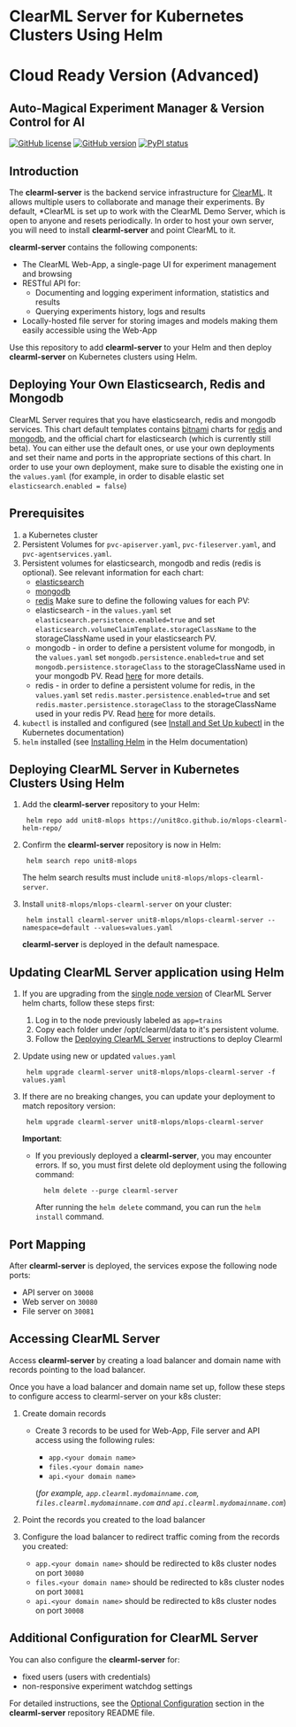 # ClearML Server for Kubernetes Clusters Using Helm
# Cloud Ready Version (Advanced)
##  Auto-Magical Experiment Manager & Version Control for AI

[![GitHub license](https://img.shields.io/badge/license-SSPL-green.svg)](https://img.shields.io/badge/license-SSPL-green.svg)
[![GitHub version](https://img.shields.io/github/release-pre/allegroai/clearml-server.svg)](https://img.shields.io/github/release-pre/allegroai/clearml-server.svg)
[![PyPI status](https://img.shields.io/badge/status-beta-yellow.svg)](https://img.shields.io/badge/status-beta-yellow.svg)

## Introduction

The **clearml-server** is the backend service infrastructure for [ClearML](https://github.com/allegroai/clearml).
It allows multiple users to collaborate and manage their experiments.
By default, *ClearML is set up to work with the ClearML Demo Server, which is open to anyone and resets periodically. 
In order to host your own server, you will need to install **clearml-server** and point ClearML to it.

**clearml-server** contains the following components:

* The ClearML Web-App, a single-page UI for experiment management and browsing
* RESTful API for:
    * Documenting and logging experiment information, statistics and results
    * Querying experiments history, logs and results
* Locally-hosted file server for storing images and models making them easily accessible using the Web-App

Use this repository to add **clearml-server** to your Helm and then deploy **clearml-server** on Kubernetes clusters using Helm.

## Deploying Your Own Elasticsearch, Redis and Mongodb

ClearML Server requires that you have elasticsearch, redis and mongodb services.
This chart default templates contains [bitnami](https://bitnami.com/) charts for [redis](https://github.com/bitnami/charts/tree/master/bitnami/redis) and [mongodb](https://github.com/bitnami/charts/tree/master/bitnami/mongodb), and the official chart for elasticsearch (which is currently still beta).
You can either use the default ones, or use your own deployments and set their name and ports in the appropriate sections of this chart.
In order to use your own deployment, make sure to disable the existing one in the `values.yaml` (for example, in order to disable elastic set `elasticsearch.enabled = false`) 

## Prerequisites

1. a Kubernetes cluster
1. Persistent Volumes for `pvc-apiserver.yaml`, `pvc-fileserver.yaml`, and `pvc-agentservices.yaml`.
1. Persistent volumes for elasticsearch, mongodb and redis (redis is optional). 
   See relevant information for each chart:
   * [elasticsearch](https://github.com/elastic/helm-charts/blob/7.6.2/elasticsearch/values.yaml)
   * [mongodb](https://github.com/bitnami/charts/tree/master/bitnami/mongodb#parameters)
   * [redis](https://github.com/bitnami/charts/tree/master/bitnami/redis#parameters)
   Make sure to define the following values for each PV: 
   * elasticsearch - in the `values.yaml` set `elasticsearch.persistence.enabled=true` and set `elasticsearch.volumeClaimTemplate.storageClassName` to the storageClassName used in your elasticsearch PV.
   * mongodb - in order to define a persistent volume for mongodb, in the `values.yaml` set `mongodb.persistence.enabled=true` and set `mongodb.persistence.storageClass` to the storageClassName used in your mongodb PV.
     Read [here](https://github.com/bitnami/charts/tree/master/bitnami/mongodb#parameters) for more details.
   * redis - in order to define a persistent volume for redis, in the `values.yaml` set `redis.master.persistence.enabled=true` and set `redis.master.persistence.storageClass` to the storageClassName used in your redis PV.
     Read [here](https://github.com/bitnami/charts/tree/master/bitnami/redis#parameters) for more details.
1. `kubectl` is installed and configured (see [Install and Set Up kubectl](https://kubernetes.io/docs/tasks/tools/install-kubectl/) in the Kubernetes documentation)
1. `helm` installed (see [Installing Helm](https://helm.sh/docs/using_helm/#installing-helm) in the Helm documentation)

## Deploying ClearML Server in Kubernetes Clusters Using Helm 
 
1. Add the **clearml-server** repository to your Helm:

        helm repo add unit8-mlops https://unit8co.github.io/mlops-clearml-helm-repo/

1. Confirm the **clearml-server** repository is now in Helm:

        helm search repo unit8-mlops

    The helm search results must include `unit8-mlops/mlops-clearml-server`.

1. Install `unit8-mlops/mlops-clearml-server` on your cluster:

        helm install clearml-server unit8-mlops/mlops-clearml-server --namespace=default --values=values.yaml

    **clearml-server** is deployed in the default namespace.
   
        
## Updating ClearML Server application using Helm

1. If you are upgrading from the [single node version](https://unit8co.github.io/mlops-clearml-helm-repo/) of ClearML Server helm charts, follow these steps first:

    1. Log in to the node previously labeled as `app=trains`
    1. Copy each folder under /opt/clearml/data to it's persistent volume. 
    1. Follow the [Deploying ClearML Server](##-Deploying-ClearML-Server-in-Kubernetes-Clusters-Using-Helm) instructions to deploy Clearml

1. Update using new or updated `values.yaml`
        
        helm upgrade clearml-server unit8-mlops/mlops-clearml-server -f values.yaml
        
1. If there are no breaking changes, you can update your deployment to match repository version:

        helm upgrade clearml-server unit8-mlops/mlops-clearml-server
   
   **Important**: 
        
    * If you previously deployed a **clearml-server**, you may encounter errors. If so, you must first delete old deployment using the following command:
    
            helm delete --purge clearml-server
            
        After running the `helm delete` command, you can run the `helm install` command.
        
## Port Mapping

After **clearml-server** is deployed, the services expose the following node ports:

* API server on `30008`
* Web server on `30080`
* File server on `30081`

## Accessing ClearML Server

Access **clearml-server** by creating a load balancer and domain name with records pointing to the load balancer.

Once you have a load balancer and domain name set up, follow these steps to configure access to clearml-server on your k8s cluster:

1. Create domain records

   * Create 3 records to be used for Web-App, File server and API access using the following rules: 
     * `app.<your domain name>` 
     * `files.<your domain name>`
     * `api.<your domain name>`
     
     (*for example, `app.clearml.mydomainname.com`, `files.clearml.mydomainname.com` and `api.clearml.mydomainname.com`*)
2. Point the records you created to the load balancer
3. Configure the load balancer to redirect traffic coming from the records you created:
     * `app.<your domain name>` should be redirected to k8s cluster nodes on port `30080`
     * `files.<your domain name>` should be redirected to k8s cluster nodes on port `30081`
     * `api.<your domain name>` should be redirected to k8s cluster nodes on port `30008`

## Additional Configuration for ClearML Server

You can also configure the **clearml-server** for:
 
* fixed users (users with credentials)
* non-responsive experiment watchdog settings
 
For detailed instructions, see the [Optional Configuration](https://github.com/allegroai/clearml-server#optional-configuration) section in the **clearml-server** repository README file.
